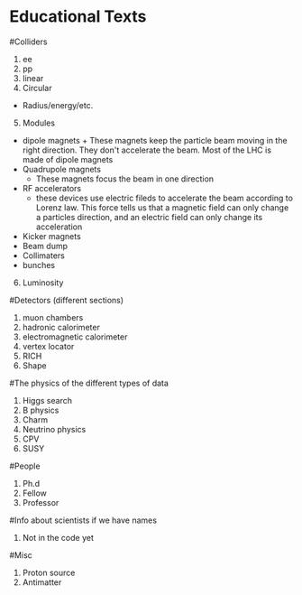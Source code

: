 Educational Texts
=================

#Colliders

1. ee
2. pp
3. linear
4. Circular
 * Radius/energy/etc.
5. Modules
 * dipole magnets
    	+ These magnets keep the particle beam moving in the right direction. They don't accelerate the beam. Most of the LHC is made of dipole magnets
 * Quadrupole magnets
  	+ These magnets focus the beam in one direction
 * RF accelerators
  	+ these devices use electric fileds to accelerate the beam according to Lorenz law. This force tells us that a magnetic field can only change a particles direction, and an electric field can only change its acceleration
 * Kicker magnets
 * Beam dump
 * Collimaters
 * bunches
6. Luminosity

#Detectors (different sections)

1. muon chambers
2. hadronic calorimeter
3. electromagnetic calorimeter
4. vertex locator
5. RICH
6. Shape
	
#The physics of the different types of data

1. Higgs search
2. B physics
3. Charm
4. Neutrino physics
5. CPV
6. SUSY

#People

1. Ph.d
2. Fellow
3. Professor

#Info about scientists if we have names
1. Not in the code yet

#Misc

1. Proton source
2. Antimatter
